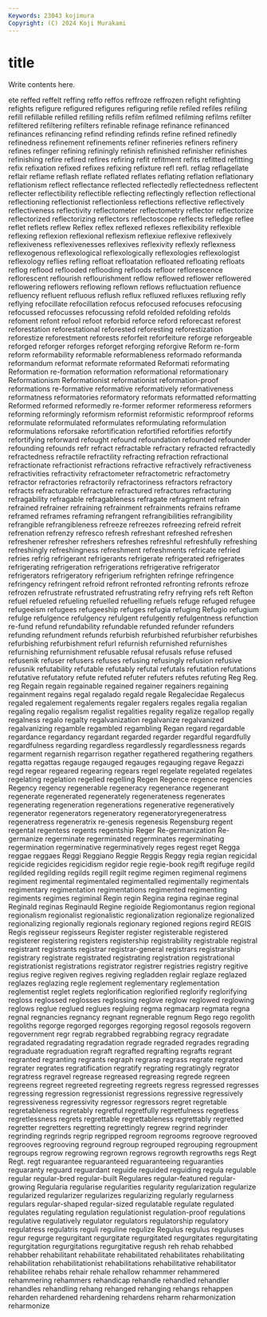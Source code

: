```yaml
---
Keywords: 23043 kojimura
Copyright: (C) 2024 Koji Murakami
---
```


# title

Write contents here.



ete reffed reffelt reffing reffo reffos reffroze reffrozen
refight refighting refights refigure refigured refigures refiguring refile refiled refiles
refiling refill refillable refilled refilling refills refilm refilmed refilming refilms
refilter refiltered refiltering refilters refinable refinage refinance refinanced refinances refinancing
refind refinding refinds refine refined refinedly refinedness refinement refinements refiner
refineries refiners refinery refines refinger refining refiningly refinish refinished refinisher
refinishes refinishing refire refired refires refiring refit refitment refits refitted
refitting refix refixation refixed refixes refixing refixture refl refl. reflag
reflagellate reflair reflame reflash reflate reflated reflates reflating reflation reflationary
reflationism reflect reflectance reflected reflectedly reflectedness reflectent reflecter reflectibility reflectible
reflecting reflectingly reflection reflectional reflectioning reflectionist reflectionless reflections reflective reflectively
reflectiveness reflectivity reflectometer reflectometry reflector reflectorize reflectorized reflectorizing reflectors reflectoscope
reflects refledge reflee reflet reflets reflew Reflex reflex reflexed reflexes
reflexibility reflexible reflexing reflexion reflexional reflexism reflexiue reflexive reflexively reflexiveness
reflexivenesses reflexives reflexivity reflexly reflexness reflexogenous reflexological reflexologically reflexologies reflexologist
reflexology reflies refling refloat refloatation refloated refloating refloats reflog reflood
reflooded reflooding refloods refloor reflorescence reflorescent reflourish reflourishment reflow reflowed
reflower reflowered reflowering reflowers reflowing reflown reflows refluctuation refluence refluency
refluent refluous reflush reflux refluxed refluxes refluxing refly reflying refocillate
refocillation refocus refocused refocuses refocusing refocussed refocusses refocussing refold refolded
refolding refolds refoment refont refool refoot reforbid reforce reford reforecast
reforest reforestation reforestational reforested reforesting reforestization reforestize reforestment reforests reforfeit
reforfeiture reforge reforgeable reforged reforger reforges reforget reforging reforgive Reform
re-form reform reformability reformable reformableness reformado reformanda reformandum reformat reformate
reformated Reformati reformating Reformation re-formation reformation reformational reformationary Reformationism Reformationist
reformationist reformation-proof reformations re-formative reformative reformatively reformativeness reformatness reformatories reformatory
reformats reformatted reformatting Reformed reformed reformedly re-former reformer reformeress reformers
reforming reformingly reformism reformist reformistic reformproof reforms reformulate reformulated reformulates
reformulating reformulation reformulations reforsake refortification refortified refortifies refortify refortifying reforward
refought refound refoundation refounded refounder refounding refounds refr refract refractable
refractary refracted refractedly refractedness refractile refractility refracting refraction refractional refractionate
refractionist refractions refractive refractively refractiveness refractivities refractivity refractometer refractometric refractometry
refractor refractories refractorily refractoriness refractors refractory refracts refracturable refracture refractured
refractures refracturing refragability refragable refragableness refragate refragment refrain refrained refrainer
refraining refrainment refrainments refrains reframe reframed reframes reframing refrangent refrangibilities
refrangibility refrangible refrangibleness refreeze refreezes refreezing refreid refreit refrenation refrenzy
refresco refresh refreshant refreshed refreshen refreshener refresher refreshers refreshes refreshful
refreshfully refreshing refreshingly refreshingness refreshment refreshments refricate refried refries refrig
refrigerant refrigerants refrigerate refrigerated refrigerates refrigerating refrigeration refrigerations refrigerative refrigerator
refrigerators refrigeratory refrigerium refrighten refringe refringence refringency refringent refroid refront
refronted refronting refronts refroze refrozen refrustrate refrustrated refrustrating refry refrying
refs reft Refton refuel refueled refueling refuelled refuelling refuels refuge
refuged refugee refugeeism refugees refugeeship refuges refugia refuging Refugio refugium
refulge refulgence refulgency refulgent refulgently refulgentness refunction re-fund refund refundability
refundable refunded refunder refunders refunding refundment refunds refurbish refurbished refurbisher
refurbishes refurbishing refurbishment refurl refurnish refurnished refurnishes refurnishing refurnishment refusable
refusal refusals refuse refused refusenik refuser refusers refuses refusing refusingly
refusion refusive refusnik refutability refutable refutably refutal refutals refutation refutations
refutative refutatory refute refuted refuter refuters refutes refuting Reg Reg.
reg Regain regain regainable regained regainer regainers regaining regainment regains
regal regalado regald regale Regalecidae Regalecus regaled regalement regalements regaler
regalers regales regalia regalian regaling regalio regalism regalist regalities regality
regalize regallop regally regalness regalo regalty regalvanization regalvanize regalvanized regalvanizing
regamble regambled regambling Regan regard regardable regardance regardancy regardant regarded
regarder regardful regardfully regardfulness regarding regardless regardlessly regardlessness regards regarment
regarnish regarrison regather regathered regathering regathers regatta regattas regauge regauged
regauges regauging regave Regazzi regd regear regeared regearing regears regel
regelate regelated regelates regelating regelation regelled regelling Regen Regence regence
regencies Regency regency regenerable regeneracy regenerance regenerant regenerate regenerated regenerately
regenerateness regenerates regenerating regeneration regenerations regenerative regeneratively regenerator regenerators regeneratory
regeneratoryregeneratress regeneratress regeneratrix re-genesis regenesis Regensburg regent regental regentess regents
regentship Reger Re-germanization Re-germanize regerminate regerminated regerminates regerminating regermination regerminative
regerminatively reges regest reget Regga reggae reggaes Reggi Reggiano Reggie
Reggis Reggy regia regian regicidal regicide regicides regicidism regidor regie
regie-book regift regifuge regild regilded regilding regilds regill regilt regime
regimen regimenal regimens regiment regimental regimentaled regimentalled regimentally regimentals regimentary
regimentation regimentations regimented regimenting regiments regimes regiminal Regin regin Regina
regina reginae reginal Reginald reginas Reginauld Regine regioide Regiomontanus region
regional regionalism regionalist regionalistic regionalization regionalize regionalized regionalizing regionally regionals
regionary regioned regions regird REGIS Regis regisseur regisseurs Register register
registerable registered registerer registering registers registership registrability registrable registral registrant
registrants registrar registrar-general registrars registrarship registrary registrate registrated registrating registration
registrational registrationist registrations registrator registrer registries registry regitive regius regive
regiven regives regiving regladden reglair reglaze reglazed reglazes reglazing regle
reglement reglementary reglementation reglementist reglet reglets reglorification reglorified reglorify reglorifying
regloss reglossed reglosses reglossing reglove reglow reglowed reglowing reglows reglue
reglued reglues regluing regma regmacarp regmata regna regnal regnancies regnancy
regnant regnerable regnum Rego rego regolith regoliths regorge regorged regorges
regorging regosol regosols regovern regovernment regr regrab regrabbed regrabbing regracy
regradate regradated regradating regradation regrade regraded regrades regrading regraduate regraduation
regraft regrafted regrafting regrafts regrant regranted regranting regrants regraph regrasp
regrass regrate regrated regrater regrates regratification regratify regrating regratingly regrator
regratress regravel regrease regreased regreasing regrede regreen regreens regreet regreeted
regreeting regreets regress regressed regresses regressing regression regressionist regressions regressive
regressively regressiveness regressivity regressor regressors regret regretable regretableness regretably regretful
regretfully regretfulness regretless regretlessness regrets regrettable regrettableness regrettably regretted regretter
regretters regretting regrettingly regrew regrind regrinder regrinding regrinds regrip regripped
regroom regrooms regroove regrooved regrooves regrooving reground regroup regrouped regrouping
regroupment regroups regrow regrowing regrown regrows regrowth regrowths regs Regt
Regt. regt reguarantee reguaranteed reguaranteeing reguaranties reguaranty reguard reguardant reguide
reguided reguiding regula regulable regular regular-bred regular-built Regulares regular-featured regular-growing
Regularia regularise regularities regularity regularization regularize regularized regularizer regularizes regularizing
regularly regularness regulars regular-shaped regular-sized regulatable regulate regulated regulates regulating
regulation regulationist regulation-proof regulations regulative regulatively regulator regulators regulatorship regulatory
regulatress regulatris reguli reguline regulize Regulus regulus reguluses regur regurge
regurgitant regurgitate regurgitated regurgitates regurgitating regurgitation regurgitations regurgitative regush reh
rehab rehabbed rehabber rehabilitant rehabilitate rehabilitated rehabilitates rehabilitating rehabilitation rehabilitationist
rehabilitations rehabilitative rehabilitator rehabilitee rehabs rehair rehale rehallow rehammer rehammered
rehammering rehammers rehandicap rehandle rehandled rehandler rehandles rehandling rehang rehanged
rehanging rehangs rehappen reharden rehardened rehardening rehardens reharm reharmonization reharmonize
